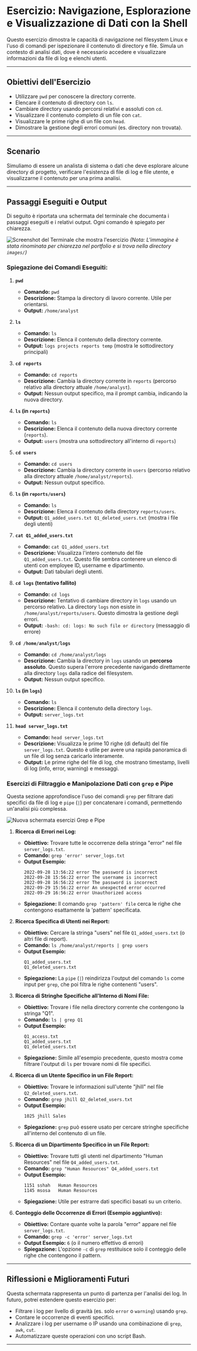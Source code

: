 # Esercizio: Navigazione, Esplorazione e Visualizzazione di Dati con la Shell

Questo esercizio dimostra le capacità di navigazione nel filesystem Linux e l'uso di comandi per ispezionare il 
contenuto di directory e file. Simula un contesto di analisi dati, dove è necessario accedere e visualizzare 
informazioni da file di log e elenchi utenti.

---

## Obiettivi dell'Esercizio

* Utilizzare `pwd` per conoscere la directory corrente.
* Elencare il contenuto di directory con `ls`.
* Cambiare directory usando percorsi relativi e assoluti con `cd`.
* Visualizzare il contenuto completo di un file con `cat`.
* Visualizzare le prime righe di un file con `head`.
* Dimostrare la gestione degli errori comuni (es. directory non trovata).

---

## Scenario

Simuliamo di essere un analista di sistema o dati che deve esplorare alcune directory di progetto, verificare 
l'esistenza di file di log e file utente, e visualizzarne il contenuto per una prima analisi.

---

## Passaggi Eseguiti e Output

Di seguito è riportata una schermata del terminale che documenta i passaggi eseguiti e i relativi output. Ogni 
comando è spiegato per chiarezza.

![Screenshot del Terminale che mostra l'esercizio](/images/schermata_analisi_log.png)
*(Nota: L'immagine è stata rinominata per chiarezza nel portfolio e si trova nella directory `images/`)*

### Spiegazione dei Comandi Eseguiti:

1.  **`pwd`**
    * **Comando:** `pwd`
    * **Descrizione:** Stampa la directory di lavoro corrente. Utile per orientarsi.
    * **Output:** `/home/analyst`

2.  **`ls`**
    * **Comando:** `ls`
    * **Descrizione:** Elenca il contenuto della directory corrente.
    * **Output:** `logs projects reports temp` (mostra le sottodirectory principali)

3.  **`cd reports`**
    * **Comando:** `cd reports`
    * **Descrizione:** Cambia la directory corrente in `reports` (percorso relativo alla directory attuale 
`/home/analyst`).
    * **Output:** Nessun output specifico, ma il prompt cambia, indicando la nuova directory.

4.  **`ls` (in `reports`)**
    * **Comando:** `ls`
    * **Descrizione:** Elenca il contenuto della nuova directory corrente (`reports`).
    * **Output:** `users` (mostra una sottodirectory all'interno di `reports`)

5.  **`cd users`**
    * **Comando:** `cd users`
    * **Descrizione:** Cambia la directory corrente in `users` (percorso relativo alla directory attuale 
`/home/analyst/reports`).
    * **Output:** Nessun output specifico.

6.  **`ls` (in `reports/users`)**
    * **Comando:** `ls`
    * **Descrizione:** Elenca il contenuto della directory `reports/users`.
    * **Output:** `Q1_added_users.txt Q1_deleted_users.txt` (mostra i file degli utenti)

7.  **`cat Q1_added_users.txt`**
    * **Comando:** `cat Q1_added_users.txt`
    * **Descrizione:** Visualizza l'intero contenuto del file `Q1_added_users.txt`. Questo file sembra contenere un 
elenco di utenti con employee ID, username e dipartimento.
    * **Output:** Dati tabulari degli utenti.

8.  **`cd logs` (tentativo fallito)**
    * **Comando:** `cd logs`
    * **Descrizione:** Tentativo di cambiare directory in `logs` usando un percorso relativo. La directory `logs` non 
esiste in `/home/analyst/reports/users`. Questo dimostra la gestione degli errori.
    * **Output:** `-bash: cd: logs: No such file or directory` (messaggio di errore)

9.  **`cd /home/analyst/logs`**
    * **Comando:** `cd /home/analyst/logs`
    * **Descrizione:** Cambia la directory in `logs` usando un **percorso assoluto**. Questo supera l'errore 
precedente navigando direttamente alla directory `logs` dalla radice del filesystem.
    * **Output:** Nessun output specifico.

10. **`ls` (in `logs`)**
    * **Comando:** `ls`
    * **Descrizione:** Elenca il contenuto della directory `logs`.
    * **Output:** `server_logs.txt`

11. **`head server_logs.txt`**
    * **Comando:** `head server_logs.txt`
    * **Descrizione:** Visualizza le prime 10 righe (di default) del file `server_logs.txt`. Questo è utile per avere 
una rapida panoramica di un file di log senza caricarlo interamente.
    * **Output:** Le prime righe del file di log, che mostrano timestamp, livelli di log (info, error, warning) e 
messaggi.

### Esercizi di Filtraggio e Manipolazione Dati con `grep` e Pipe

Questa sezione approfondisce l'uso dei comandi `grep` per filtrare dati specifici da file di log e `pipe` (`|`) per 
concatenare i comandi, permettendo un'analisi più complessa.

![Nuova schermata esercizi Grep e Pipe](/images/nuova_grep_pipe.png)

1.  **Ricerca di Errori nei Log:**
    * **Obiettivo:** Trovare tutte le occorrenze della stringa "error" nel file `server_logs.txt`.
    * **Comando:** `grep 'error' server_logs.txt`
    * **Output Esempio:**
        ```
        2022-09-28 13:56:22 error The password is incorrect
        2022-09-28 15:56:22 error The username is incorrect
        2022-09-28 16:56:22 error The password is incorrect
        2022-09-29 15:56:22 error An unexpected error occurred
        2022-09-29 16:56:22 error Unauthorized access
        ```
    * **Spiegazione:** Il comando `grep 'pattern' file` cerca le righe che contengono esattamente la 'pattern' 
specificata.

2.  **Ricerca Specifica di Utenti nei Report:**
    * **Obiettivo:** Cercare la stringa "users" nel file `Q1_added_users.txt` (o altri file di report).
    * **Comando:** `ls /home/analyst/reports | grep users`
    * **Output Esempio:**
        ```
        Q1_added_users.txt
        Q1_deleted_users.txt
        ```
    * **Spiegazione:** La `pipe` (`|`) reindirizza l'output del comando `ls` come input per `grep`, che poi filtra le 
righe contenenti "users".

3.  **Ricerca di Stringhe Specifiche all'Interno di Nomi File:**
    * **Obiettivo:** Trovare i file nella directory corrente che contengono la stringa "Q1".
    * **Comando:** `ls | grep Q1`
    * **Output Esempio:**
        ```
        Q1_access.txt
        Q1_added_users.txt
        Q1_deleted_users.txt
        ```
    * **Spiegazione:** Simile all'esempio precedente, questo mostra come filtrare l'output di `ls` per trovare nomi 
di file specifici.

4.  **Ricerca di un Utente Specifico in un File Report:**
    * **Obiettivo:** Trovare le informazioni sull'utente "jhill" nel file `Q2_deleted_users.txt`.
    * **Comando:** `grep jhill Q2_deleted_users.txt`
    * **Output Esempio:**
        ```
        1025 jhill Sales
        ```
    * **Spiegazione:** `grep` può essere usato per cercare stringhe specifiche all'interno del contenuto di un file.

5.  **Ricerca di un Dipartimento Specifico in un File Report:**
    * **Obiettivo:** Trovare tutti gli utenti nel dipartimento "Human Resources" nel file `Q4_added_users.txt`.
    * **Comando:** `grep "Human Resources" Q4_added_users.txt`
    * **Output Esempio:**
        ```
        1151 sshah   Human Resources
        1145 msosa   Human Resources
        ```
    * **Spiegazione:** Utile per estrarre dati specifici basati su un criterio.

6.  **Conteggio delle Occorrenze di Errori (Esempio aggiuntivo):**
    * **Obiettivo:** Contare quante volte la parola "error" appare nel file `server_logs.txt`.
    * **Comando:** `grep -c 'error' server_logs.txt`
    * **Output Esempio:** `6` (o il numero effettivo di errori)
    * **Spiegazione:** L'opzione `-c` di `grep` restituisce solo il conteggio delle righe che contengono il pattern.

---

## Riflessioni e Miglioramenti Futuri

Questa schermata rappresenta un punto di partenza per l'analisi dei log. In futuro, potrei estendere questo esercizio 
per:
* Filtrare i log per livello di gravità (es. solo `error` o `warning`) usando `grep`.
* Contare le occorrenze di eventi specifici.
* Analizzare i log per username o IP usando una combinazione di `grep`, `awk`, `cut`.
* Automatizzare queste operazioni con uno script Bash.

---
